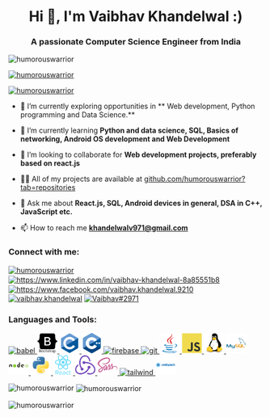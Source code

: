 <h1 align="center">Hi 👋, I'm Vaibhav Khandelwal :)</h1>
<h3 align="center">A passionate Computer Science Engineer from India</h3>

<p align="left"> <img src="https://komarev.com/ghpvc/?username=humorouswarrior&label=Profile%20views&color=0e75b6&style=flat" alt="humorouswarrior" /> </p>

<p align="left"> <a href="https://github.com/ryo-ma/github-profile-trophy"><img src="https://github-profile-trophy.vercel.app/?username=humorouswarrior" alt="humorouswarrior" /></a> </p>

<p align="left"> <a href="https://twitter.com/humorouswarrior" target="blank"><img src="https://img.shields.io/twitter/follow/humorouswarrior?logo=twitter&style=for-the-badge" alt="humorouswarrior" /></a> </p>

- 🔭 I’m currently exploring opportunities in ** Web development, Python programming and Data Science.**

- 🌱 I’m currently learning **Python and data science, SQL, Basics of networking, Android OS development and Web Development**

- 👯 I’m looking to collaborate for **Web development projects, preferably based on react.js**

- 👨‍💻 All of my projects are available at [github.com/humorouswarrior?tab=repositories](github.com/humorouswarrior?tab=repositories)

- 💬 Ask me about **React.js, SQL, Android devices in general, DSA in C++, JavaScript etc.**

- 📫 How to reach me **khandelwalv971@gmail.com**

<h3 align="left">Connect with me:</h3>
<p align="left">
<a href="https://twitter.com/humorouswarrior" target="blank"><img align="center" src="https://raw.githubusercontent.com/rahuldkjain/github-profile-readme-generator/master/src/images/icons/Social/twitter.svg" alt="humorouswarrior" height="30" width="40" /></a>
<a href="https://linkedin.com/in/https://www.linkedin.com/in/vaibhav-khandelwal-8a85551b8" target="blank"><img align="center" src="https://raw.githubusercontent.com/rahuldkjain/github-profile-readme-generator/master/src/images/icons/Social/linked-in-alt.svg" alt="https://www.linkedin.com/in/vaibhav-khandelwal-8a85551b8" height="30" width="40" /></a>
<a href="https://fb.com/https://www.facebook.com/vaibhav.khandelwal.9210" target="blank"><img align="center" src="https://raw.githubusercontent.com/rahuldkjain/github-profile-readme-generator/master/src/images/icons/Social/facebook.svg" alt="https://www.facebook.com/vaibhav.khandelwal.9210" height="30" width="40" /></a>
<a href="https://instagram.com/vaibhav.khandelwal" target="blank"><img align="center" src="https://raw.githubusercontent.com/rahuldkjain/github-profile-readme-generator/master/src/images/icons/Social/instagram.svg" alt="vaibhav.khandelwal" height="30" width="40" /></a>
<a href="https://discord.gg/Vaibhav#2971" target="blank"><img align="center" src="https://raw.githubusercontent.com/rahuldkjain/github-profile-readme-generator/master/src/images/icons/Social/discord.svg" alt="Vaibhav#2971" height="30" width="40" /></a>
</p>

<h3 align="left">Languages and Tools:</h3>
<p align="left"> <a href="https://babeljs.io/" target="_blank" rel="noreferrer"> <img src="https://www.vectorlogo.zone/logos/babeljs/babeljs-icon.svg" alt="babel" width="40" height="40"/> </a> <a href="https://getbootstrap.com" target="_blank" rel="noreferrer"> <img src="https://raw.githubusercontent.com/devicons/devicon/master/icons/bootstrap/bootstrap-plain-wordmark.svg" alt="bootstrap" width="40" height="40"/> </a> <a href="https://www.cprogramming.com/" target="_blank" rel="noreferrer"> <img src="https://raw.githubusercontent.com/devicons/devicon/master/icons/c/c-original.svg" alt="c" width="40" height="40"/> </a> <a href="https://www.w3schools.com/cpp/" target="_blank" rel="noreferrer"> <img src="https://raw.githubusercontent.com/devicons/devicon/master/icons/cplusplus/cplusplus-original.svg" alt="cplusplus" width="40" height="40"/> </a> <a href="https://firebase.google.com/" target="_blank" rel="noreferrer"> <img src="https://www.vectorlogo.zone/logos/firebase/firebase-icon.svg" alt="firebase" width="40" height="40"/> </a> <a href="https://git-scm.com/" target="_blank" rel="noreferrer"> <img src="https://www.vectorlogo.zone/logos/git-scm/git-scm-icon.svg" alt="git" width="40" height="40"/> </a> <a href="https://www.java.com" target="_blank" rel="noreferrer"> <img src="https://raw.githubusercontent.com/devicons/devicon/master/icons/java/java-original.svg" alt="java" width="40" height="40"/> </a> <a href="https://developer.mozilla.org/en-US/docs/Web/JavaScript" target="_blank" rel="noreferrer"> <img src="https://raw.githubusercontent.com/devicons/devicon/master/icons/javascript/javascript-original.svg" alt="javascript" width="40" height="40"/> </a> <a href="https://www.linux.org/" target="_blank" rel="noreferrer"> <img src="https://raw.githubusercontent.com/devicons/devicon/master/icons/linux/linux-original.svg" alt="linux" width="40" height="40"/> </a> <a href="https://www.mysql.com/" target="_blank" rel="noreferrer"> <img src="https://raw.githubusercontent.com/devicons/devicon/master/icons/mysql/mysql-original-wordmark.svg" alt="mysql" width="40" height="40"/> </a> <a href="https://nodejs.org" target="_blank" rel="noreferrer"> <img src="https://raw.githubusercontent.com/devicons/devicon/master/icons/nodejs/nodejs-original-wordmark.svg" alt="nodejs" width="40" height="40"/> </a> <a href="https://www.python.org" target="_blank" rel="noreferrer"> <img src="https://raw.githubusercontent.com/devicons/devicon/master/icons/python/python-original.svg" alt="python" width="40" height="40"/> </a> <a href="https://reactjs.org/" target="_blank" rel="noreferrer"> <img src="https://raw.githubusercontent.com/devicons/devicon/master/icons/react/react-original-wordmark.svg" alt="react" width="40" height="40"/> </a> <a href="https://redux.js.org" target="_blank" rel="noreferrer"> <img src="https://raw.githubusercontent.com/devicons/devicon/master/icons/redux/redux-original.svg" alt="redux" width="40" height="40"/> </a> <a href="https://sass-lang.com" target="_blank" rel="noreferrer"> <img src="https://raw.githubusercontent.com/devicons/devicon/master/icons/sass/sass-original.svg" alt="sass" width="40" height="40"/> </a> <a href="https://tailwindcss.com/" target="_blank" rel="noreferrer"> <img src="https://www.vectorlogo.zone/logos/tailwindcss/tailwindcss-icon.svg" alt="tailwind" width="40" height="40"/> </a> <a href="https://webpack.js.org" target="_blank" rel="noreferrer"> <img src="https://raw.githubusercontent.com/devicons/devicon/d00d0969292a6569d45b06d3f350f463a0107b0d/icons/webpack/webpack-original-wordmark.svg" alt="webpack" width="40" height="40"/> </a> </p>

<p><img align="left" src="https://github-readme-stats.vercel.app/api/top-langs?username=humorouswarrior&show_icons=true&locale=en&layout=compact" alt="humorouswarrior" /></p>

<p>&nbsp;<img align="center" src="https://github-readme-stats.vercel.app/api?username=humorouswarrior&show_icons=true&locale=en" alt="humorouswarrior" /></p>

<p><img align="center" src="https://github-readme-streak-stats.herokuapp.com/?user=humorouswarrior&" alt="humorouswarrior" /></p>
